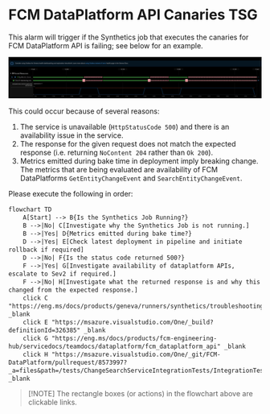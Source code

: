 # FCM DataPlatform API Canaries TSG

This alarm will trigger if the Synthetics job that executes the canaries for FCM DataPlatform API is failing; see below for an example.

![Alt text](example_metric_graph_from_jarvis.png)

This could occur     because of several reasons:

1. The service is unavailable (`HttpStatusCode 500`) and there is an availability issue in the service.
2. The response for the given request does not match the expected response (i.e. returning `NoContent 204` rather than `Ok 200`).
3. Metrics emitted during bake time in deployment imply breaking change. The metrics that are being evaluated are availability of FCM DataPlatforms `GetEntityChangeEvent` and `SearchEntityChangeEvent`.

Please execute the following in order:

```mermaid
flowchart TD
    A[Start] --> B{Is the Synthetics Job Running?}
    B -->|No| C[Investigate why the Synthetics Job is not running.]
    B -->|Yes| D{Metrics emitted during bake time?}
    D -->|Yes| E[Check latest deployment in pipeline and initiate rollback if required]
    D -->|No| F{Is the status code returned 500?}
    F -->|Yes| G[Investigate availability of dataplatform APIs, escalate to Sev2 if required.]
    F -->|No| H[Investigate what the returned response is and why this changed from the expected response.]
    click C "https://eng.ms/docs/products/geneva/runners/synthetics/troubleshooting/runtimeissues" _blank
    click E "https://msazure.visualstudio.com/One/_build?definitionId=326385" _blank
    click G "https://eng.ms/docs/products/fcm-engineering-hub/servicedocs/teamdocs/dataplatform/fcm_dataplatform_api" _blank
    click H "https://msazure.visualstudio.com/One/_git/FCM-DataPlatform/pullrequest/8573997?_a=files&path=/tests/ChangeSearchServiceIntegrationTests/IntegrationTestBase.cs" _blank
```

>[!NOTE] The rectangle boxes (or actions) in the flowchart above are clickable links.